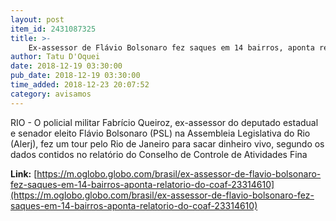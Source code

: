 ```yaml
---
layout: post
item_id: 2431087325
title: >-
    Ex-assessor de Flávio Bolsonaro fez saques em 14 bairros, aponta relatório do Coaf
author: Tatu D'Oquei
date: 2018-12-19 03:30:00
pub_date: 2018-12-19 03:30:00
time_added: 2018-12-23 20:07:52
category: avisamos
---
```


RIO - O policial militar Fabrício Queiroz, ex-assessor do deputado estadual e senador eleito Flávio Bolsonaro (PSL) na Assembleia Legislativa do Rio (Alerj), fez um tour pelo Rio de Janeiro para sacar dinheiro vivo, segundo os dados contidos no relatório do Conselho de Controle de Atividades Fina

**Link:** [https://m.oglobo.globo.com/brasil/ex-assessor-de-flavio-bolsonaro-fez-saques-em-14-bairros-aponta-relatorio-do-coaf-23314610](https://m.oglobo.globo.com/brasil/ex-assessor-de-flavio-bolsonaro-fez-saques-em-14-bairros-aponta-relatorio-do-coaf-23314610)


